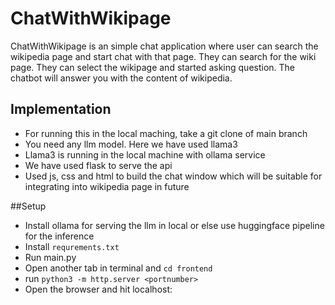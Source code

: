 # ChatWithWikipage
ChatWithWikipage is an simple chat application where user can search the wikipedia page and start chat with that page. 
They can search for the wiki page. 
They can select the wikipage and started asking question. The chatbot will answer you with the content of wikipedia. 

## Implementation 
* For running this in the local maching, take a git clone of main branch
* You need any llm model. Here we have used llama3
* Llama3 is running in the local machine with ollama service
* We have used flask to serve the api
* Used js, css and html to build the chat window which will be suitable for integrating into wikipedia page in future

##Setup
* Install ollama for serving the llm in local or else use huggingface pipeline for the inference
* Install `requrements.txt`
* Run main.py
* Open another tab in terminal and `cd frontend`
* run `python3 -m http.server <portnumber>`
* Open the browser and hit localhost:<portnumber>




